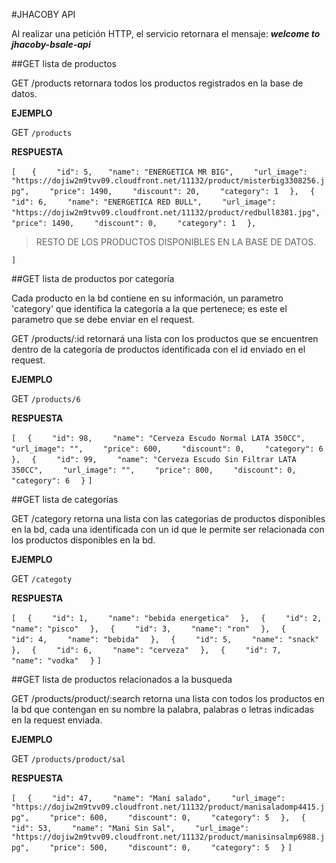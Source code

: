 #JHACOBY API

Al realizar una petición HTTP, el servicio retornara el mensaje: ***welcome to jhacoby-bsale-api***

##GET lista de productos

GET /products retornara todos los productos registrados en la base de datos.

**EJEMPLO**

GET `/products`

**RESPUESTA**

`[`
`   {`
`    "id": 5,`
`   "name": "ENERGETICA MR BIG",`
`    "url_image": "https://dojiw2m9tvv09.cloudfront.net/11132/product/misterbig3308256.jpg",`
`    "price": 1490,`
`    "discount": 20,`
`    "category": 1`
`  },`
`  {`
`    "id": 6,`
`    "name": "ENERGETICA RED BULL",`
`    "url_image": "https://dojiw2m9tvv09.cloudfront.net/11132/product/redbull8381.jpg",`
`    "price": 1490,`
`    "discount": 0,`
`    "category": 1`
`  },`

 >RESTO DE LOS PRODUCTOS DISPONIBLES EN LA BASE DE DATOS.

 `]`

 ##GET lista de productos por categoría

 Cada producto en la bd contiene en su información, un parametro 'category' que identifica la categoría a la que pertenece; es este el parametro que se debe enviar en el request.
 
 GET /products/:id retornará una lista con los productos que se encuentren dentro de la categoría de productos identificada con el id enviado en el request.

 **EJEMPLO** 

 GET `/products/6`

 **RESPUESTA**

`[`
`  {`
`    "id": 98,`
`    "name": "Cerveza Escudo Normal LATA 350CC",`
`    "url_image": "",`
`    "price": 600,`
`    "discount": 0,`
`    "category": 6`
`  },`
`  {`
`    "id": 99,`
`    "name": "Cerveza Escudo Sin Filtrar LATA 350CC",`
`    "url_image": "",`
`    "price": 800,`
`    "discount": 0,`
`    "category": 6`
`  }`
`]`

 ##GET lista de categorías

 GET /category retorna una lista con las categorias de productos disponibles en la bd, cada una identificada con un id que le permite ser relacionada con los productos disponibles en la bd.

 **EJEMPLO**

 GET `/categoty`

 **RESPUESTA**

`[`
`  {`
`    "id": 1,`
`    "name": "bebida energetica"`
`  },`
`  {`
`    "id": 2,`
`    "name": "pisco"`
`  },`
`  {`
`    "id": 3,`
`    "name": "ron"`
`  },`
`  {`
`    "id": 4,`
`    "name": "bebida"`
`  },`
`  {`
`    "id": 5,`
`    "name": "snack"`
`  },`
`  {`
`    "id": 6,`
`    "name": "cerveza"`
`  },`
`  {`
`    "id": 7,`
`    "name": "vodka"`
`  }`
`]`

##GET lista de productos relacionados a la busqueda

GET /products/product/:search retorna una lista con todos los productos en la bd que contengan en su nombre la palabra, palabras o letras indicadas en la request enviada.

**EJEMPLO**

GET `/products/product/sal`

**RESPUESTA**

`[`
`  {`
`    "id": 47,`
`    "name": "Maní salado",`
`    "url_image": "https://dojiw2m9tvv09.cloudfront.net/11132/product/manisaladomp4415.jpg",`
`    "price": 600,`
`    "discount": 0,`
`    "category": 5`
`  },`
`  {`
`    "id": 53,`
`    "name": "Mani Sin Sal",`
`    "url_image": "https://dojiw2m9tvv09.cloudfront.net/11132/product/manisinsalmp6988.jpg",`
`    "price": 500,`
`    "discount": 0,`
`    "category": 5`
`  }`
`]`